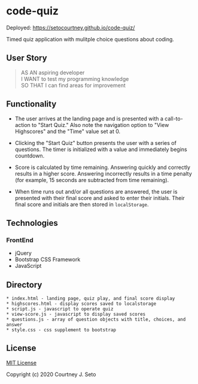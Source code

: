 # code-quiz

Deployed: https://setocourtney.github.io/code-quiz/

Timed quiz application with mulitple choice questions about coding.



## User Story

> AS AN aspiring developer <br />
> I WANT to test my programming knowledge <br />
> SO THAT I can find areas for improvement



## Functionality

  * The user arrives at the landing page and is presented with a call-to-action to "Start Quiz." Also note the navigation option to "View Highscores" and the "Time" value set at 0.

  * Clicking the "Start Quiz" button presents the user with a series of questions. The timer is initialized with a value and immediately begins countdown.

  * Score is calculated by time remaining. Answering quickly and correctly results in a higher score. Answering incorrectly results in a time penalty (for example, 15 seconds are subtracted from time remaining).

  * When time runs out and/or all questions are answered, the user is presented with their final score and asked to enter their initials. Their final score and initials are then stored in `localStorage`.



## Technologies

### FrontEnd

* jQuery
* Bootstrap CSS Framework
* JavaScript



## Directory

    * index.html - landing page, quiz play, and final score display
    * highscores.html - display scores saved to localstorage
    * script.js - javascript to operate quiz
    * view-score.js - javascript to display saved scores
    * questions.js - array of question objects with title, choices, and answer
    * style.css - css supplement to bootstrap



## License

[MIT License](https://choosealicense.com/licenses/mit/)

Copyright (c) 2020 Courtney J. Seto


